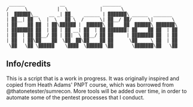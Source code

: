  ```
  ______             __              _______                    
 /      \           |  \            |       \                   
|  ▓▓▓▓▓▓\__    __ _| ▓▓_    ______ | ▓▓▓▓▓▓▓\ ______  _______  
| ▓▓__| ▓▓  \  |  \   ▓▓ \  /      \| ▓▓__/ ▓▓/      \|       \ 
| ▓▓    ▓▓ ▓▓  | ▓▓\▓▓▓▓▓▓ |  ▓▓▓▓▓▓\ ▓▓    ▓▓  ▓▓▓▓▓▓\ ▓▓▓▓▓▓▓\
| ▓▓▓▓▓▓▓▓ ▓▓  | ▓▓ | ▓▓ __| ▓▓  | ▓▓ ▓▓▓▓▓▓▓| ▓▓    ▓▓ ▓▓  | ▓▓
| ▓▓  | ▓▓ ▓▓__/ ▓▓ | ▓▓|  \ ▓▓__/ ▓▓ ▓▓     | ▓▓▓▓▓▓▓▓ ▓▓  | ▓▓
| ▓▓  | ▓▓\▓▓    ▓▓  \▓▓  ▓▓\▓▓    ▓▓ ▓▓      \▓▓     \ ▓▓  | ▓▓
  \▓▓   \▓▓ \▓▓▓▓▓▓    \▓▓▓▓  \▓▓▓▓▓▓ \▓▓       \▓▓▓▓▓▓▓\▓▓   \▓▓

```                                                             

## Info/credits
This is a script that is a work in progress. It was originally inspired and copied from Heath Adams' PNPT course, which was borrowed from @thatonetester/sumrecon.
More tools will be added over time, in order to automate some of the pentest processes that I conduct. 


